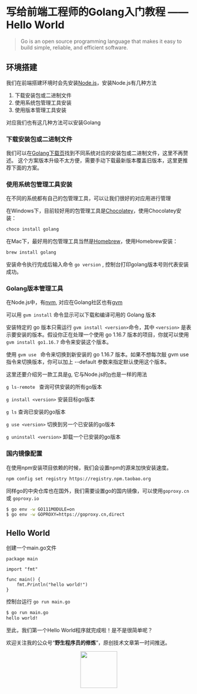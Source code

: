 # 写给前端工程师的Golang入门教程 —— Hello World

> Go is an open source programming language that makes it easy to build simple, reliable, and efficient software.

## 环境搭建

我们在前端搭建环境时会先安装[Node.js](https://nodejs.org/)，安装Node.js有几种方法

1. 下载安装包或二进制文件
2. 使用系统包管理工具安装
3. 使用版本管理工具安装

对应我们也有这几种方法可以安装Golang

### 下载安装包或二进制文件

我们可以在[Golang下载页](https://golang.org/dl/)找到不同系统对应的安装包或二进制文件，这里不再赘述。
这个方案版本升级不太方便，需要手动下载最新版本覆盖旧版本，这里更推荐下面的方案。

### 使用系统包管理工具安装

在不同的系统都有自己的包管理工具，可以让我们很好的对应用进行管理

在Windows下，目前较好用的包管理工具是[Chocolatey](https://chocolatey.org/)，使用Chocolatey安装：

```powershell
choco install golang
```

在Mac下，最好用的包管理工具当然是[Homebrew](https://brew.sh/)，使用Homebrew安装：

```bash
brew install golang
```

安装命令执行完成后输入命令 `go version`  , 控制台打印golang版本号则代表安装成功。

### Golang版本管理工具

在Node.js中，有[nvm](https://github.com/nvm-sh/nvm), 对应在Golang社区也有[gvm](https://github.com/moovweb/gvm)

可以用 `gvm install` 命令显示可以下载和编译可用的 Golang 版本

安装特定的 go 版本只需运行 `gvm install <version>`命令，其中 `<version>` 是表示要安装的版本。假设你正在处理一个使用 go 1.16.7 版本的项目，你就可以使用 `gvm install go1.16.7` 命令来安装这个版本。

使用 `gvm use `  命令来切换到新安装的 go 1.16.7 版本。如果不想每次敲 gvm use 指令来切换版本，你可以加上 --default 参数来指定默认使用这个版本。

这里还要介绍另一款工具是[g](https://github.com/voidint/g), 它与Node.js的[n](https://github.com/tj/n)也是一样的用法

`g ls-remote `  查询可供安装的所有go版本

`g install <version>`  安装目标go版本

`g ls`  查询已安装的go版本

`g use <version>`  切换到另一个已安装的go版本

`g uninstall <version>`  卸载一个已安装的go版本

### 国内镜像配置

在使用npm安装项目依赖的时候，我们会设置npm的源来加快安装速度。

```bash
npm config set registry https://registry.npm.taobao.org
```

同样go的中央仓库也在国外，我们需要设置go的国内镜像，可以使用`goproxy.cn`  或 `goproxy.io` 

```bash
$ go env -w GO111MODULE=on
$ go env -w GOPROXY=https://goproxy.cn,direct
```
## Hello World

创建一个main.go文件

```golang
package main

import "fmt"

func main() {
	fmt.Println("hello world!")
}
```

控制台运行 `go run main.go` 

```bash
$ go run main.go
hello world!
```

至此，我们第一个Hello World程序就完成啦！是不是很简单呢？

欢迎关注我的公众号“**野生程序员的修炼**”，原创技术文章第一时间推送。

<center>
    <img src="https://gitee.com/noodanee/resource/raw/master/2021/08/13/1628787241618-a4cdaa95-d14e-4422-8851-f616c8f18f04.jpg" style="width: 100px;">
</center>
